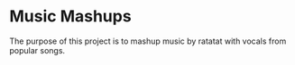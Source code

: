 # Music Mashups
The purpose of this project is to mashup music by ratatat with vocals from popular songs.
